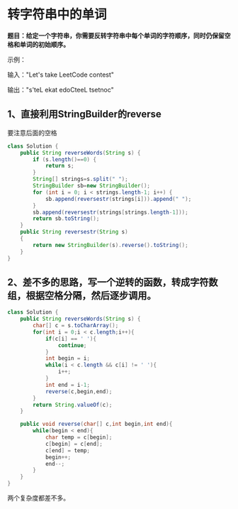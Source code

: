 # 转字符串中的单词


**题目：给定一个字符串，你需要反转字符串中每个单词的字符顺序，同时仍保留空格和单词的初始顺序。**

示例：

输入："Let's take LeetCode contest"

输出："s'teL ekat edoCteeL tsetnoc"

## 1、直接利用StringBuilder的reverse

要注意后面的空格
```java
class Solution {
    public String reverseWords(String s) {
        if (s.length()==0) {
            return s;
        }
        String[] strings=s.split(" ");
        StringBuilder sb=new StringBuilder();
        for (int i = 0; i < strings.length-1; i++) {
            sb.append(reversestr(strings[i])).append(" ");
        }
        sb.append(reversestr(strings[strings.length-1]));
        return sb.toString();
    }
    public String reversestr(String s)
    {
        return new StringBuilder(s).reverse().toString();
    }
}
```

## 2、差不多的思路，写一个逆转的函数，转成字符数组，根据空格分隔，然后逐步调用。


```java
class Solution {
    public String reverseWords(String s) {
        char[] c = s.toCharArray();
        for(int i = 0;i < c.length;i++){
            if(c[i] == ' '){
                continue; 
            }
            int begin = i;
            while(i < c.length && c[i] != ' '){
                i++;
            }
            int end = i-1;
            reverse(c,begin,end);
        }
        return String.valueOf(c);
    }

    public void reverse(char[] c,int begin,int end){
        while(begin < end){
            char temp = c[begin];
            c[begin] = c[end];
            c[end] = temp;
            begin++;
            end--;
        }
    }
}
```

两个复杂度都差不多。
